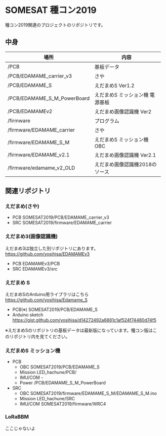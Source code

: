 # SOMESAT 種コン2019  
種コン2019関連のプロジェクトのリポジトリです。

## 中身  
|場所  |内容  |
|---|---|
|/PCB  |基板データ  |
|/PCB/EDAMAME_carrier_v3  |さや  |
|/PCB/EDAMAME_S  |えだまめS Ver1.2  |
|/PCB/EDAMAME_S_M_PowerBoard  |えだまめS ミッション機 電源基板  |
|/PCB/EDAMAMEv2  |えだまめ画像認識機 Ver2  |
|/firmware |プログラム  |
|/firmware/EDAMAME_carrier |さや  |
|/firmware/EDAMAME_S_M |えだまめS ミッション機 OBC  |
|/firmware/EDAMAME_v2.1 |えだまめ画像認識機 Ver2.1  |  
|/firmware/edamame_v2_OLD |えだまめ画像認識機2018のソース  |  
  
## 関連リポジトリ  

### えだまめ(さや)  
- PCB SOMESAT2019/PCB/EDAMAME_carrier_v3  
- SRC SOMESAT2019/firmware/EDAMAME_carrier  

### えだまめ3(画像認識機)  
えだまめ3は独立した別リポジトリにあります。 https://github.com/yosihisa/EDAMAMEv3  
- PCB EDAMAMEv3/PCB  
- SRC EDAMAMEv3/src  

### えだまめ S
えだまめSのArduino用ライブラリはこちら https://github.com/yosihisa/Edamame_S  
- PCB(※) SOMESAT2019/PCB/EDAMAME_S  
- Arduino sketch https://gist.github.com/yosihisa/d14272492a6881c1af524f74480d74f5  

※えだまめSのリポジトリの基板データは最新版になっています。種コン版はこのリポジトリ内を見てください。

### えだまめS ミッション機
- PCB 
  - OBC SOMESAT2019/PCB/EDAMAME_S  
  - Mission LED_hachune/PCB/  
  - IMU/COM -  
  - Power /PCB/EDAMAME_S_M_PowerBoard  
- SRC  
  - OBC SOMESAT2019/firmware/EDAMAME_S_M/EDAMAME_S_M.ino  
  - Mission LED_hachune/SRC  
  - IMU/COM SOMESAT2019/firmware/WRC4

### LoRaBBM  
ここじゃないよ


